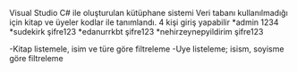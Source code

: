 Visual Studio C# ile oluşturulan kütüphane sistemi
Veri tabanı kullanılmadığı için kitap ve üyeler kodlar ile tanımlandı.
4 kişi giriş yapabilir
*admin   1234
*sudekirk   şifre123
*edanurrkbt   şifre123
*nehirzeynepyildirim   şifre123

-Kitap listemele, isim ve türe göre filtreleme
-Uye listeleme; isism, soyisme göre filtreleme
